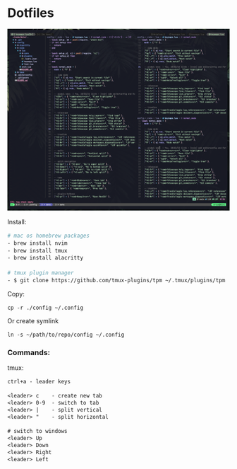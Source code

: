 # Dotfiles

![Dotfiles](image.png)

Install:

```bash
# mac os homebrew packages
- brew install nvim
- brew install tmux
- brew install alacritty

# tmux plugin manager
- $ git clone https://github.com/tmux-plugins/tpm ~/.tmux/plugins/tpm
```

Copy:

```
cp -r ./config ~/.config
```

Or create symlink

```
ln -s ~/path/to/repo/config ~/.config
```

### Commands:

tmux:

```
ctrl+a - leader keys

<leader> c    - create new tab
<leader> 0-9  - switch to tab
<leader> |    - split vertical
<leader> "    - split horizontal

# switch to windows
<leader> Up
<leader> Down
<leader> Right
<leader> Left
```